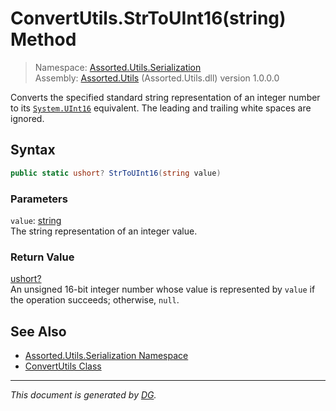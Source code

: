 ﻿# ConvertUtils.StrToUInt16(string) Method

> Namespace: [Assorted.Utils.Serialization](_toc.Assorted.Utils.md#Assorted.Utils.Serialization%20Namespace)\
> Assembly: [Assorted.Utils](_toc.Assorted.Utils.md) (Assorted.Utils.dll) version 1.0.0.0

Converts the specified standard string representation of an integer number to its [`System.UInt16`](https://docs.microsoft.com/en-us/dotnet/api/system.uint16) equivalent. The leading and trailing white spaces are ignored.

## Syntax

```csharp
public static ushort? StrToUInt16(string value)
```

### Parameters

`value`: [string](https://docs.microsoft.com/en-us/dotnet/api/system.string)\
The string representation of an integer value.

### Return Value

[ushort?](https://docs.microsoft.com/en-us/dotnet/api/system.nullable-1)\
An unsigned 16-bit integer number whose value is represented by `value` if the operation succeeds; otherwise, `null`.

## See Also

- [Assorted.Utils.Serialization Namespace](_toc.Assorted.Utils.md#Assorted.Utils.Serialization%20Namespace)
- [ConvertUtils Class](Assorted.Utils.Serialization.ConvertUtils.md)

---

_This document is generated by [DG](https://github.com/Khojasteh/dg)._
